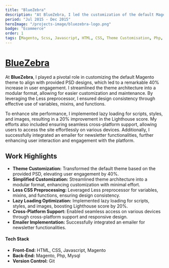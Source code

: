 ```yaml
---
title: "BlueZebra"
description: "At BlueZebra, I led the customization of the default Magento theme based on provided PSD designs, resulting in a 40% increase in user engagement. I streamlined the theme architecture into a modular format for easier customization, utilized the Less preprocessor for design consistency, and implemented lazy loading to boost the Lighthouse score by 20%. Additionally, I ensured cross-platform accessibility and integrated an emailer for newsletter functionalities."
period: "Jul 2015 - Dec 2015"
heroImage: "/projects-image/bluezebra-logo.png"
badge: "Ecommerce"
order: 1
tags: [Magento, Scss, Javascript, HTML, CSS, Theme Customisation, Php, Mysql, Git]
---
```



# [BlueZebra](https://www.bluezebra.in/)
At **BlueZebra**, I played a pivotal role in customizing the default Magento theme to align with provided PSD designs, which led to a remarkable 40% increase in user engagement. I streamlined the theme architecture into a modular format, allowing for easier customization and maintenance. By leveraging the Less preprocessor, I ensured design consistency through effective use of variables, mixins, and functions.

To enhance site performance, I implemented lazy loading for scripts, styles, and images, resulting in a 20% improvement in the Lighthouse score. My efforts also included ensuring seamless cross-platform support, allowing users to access the site effortlessly on various devices. Additionally, I successfully integrated an emailer for newsletter functionalities, further enhancing user interaction and engagement with the platform.

## Work Highlights
- **Theme Customization:** Transformed the default theme based on the provided PSD, elevating user engagement by 40%.
- **Simplified Customization:** Streamlined theme architecture into a modular format, enhancing customization with minimal effort.
- **Less CSS Preprocessing:** Leveraged Less preprocessor for variables, mixins, and functions, ensuring design consistency.
- **Lazy Loading Optimization:** Implemented lazy loading for scripts, styles, and images, boosting Lighthouse score by 20%.
- **Cross-Platform Support:** Enabled seamless access on various devices through cross-platform support and responsive design.
- **Emailer Implementation:** Successfully integrated an emailer for newsletter functionalities.

#### Tech Stack
- **Front-End:** HTML, CSS, Javascript, Magento
- **Back-End:** Magento, Php, Mysql
- **Version Control:** Git

